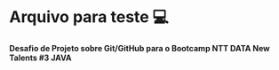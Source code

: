 # Arquivo para teste  💻

#### Desafio de Projeto sobre Git/GitHub para o Bootcamp NTT DATA New Talents #3 JAVA

